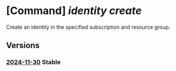 # [Command] _identity create_

Create an identity in the specified subscription and resource group.

## Versions

### [2024-11-30](/Resources/mgmt-plane/L3N1YnNjcmlwdGlvbnMve30vcmVzb3VyY2Vncm91cHMve30vcHJvdmlkZXJzL21pY3Jvc29mdC5tYW5hZ2VkaWRlbnRpdHkvdXNlcmFzc2lnbmVkaWRlbnRpdGllcy97fQ==/2024-11-30.xml) **Stable**

<!-- mgmt-plane /subscriptions/{}/resourcegroups/{}/providers/microsoft.managedidentity/userassignedidentities/{} 2024-11-30 -->
